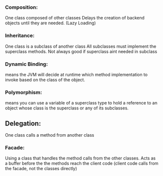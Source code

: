 ### Composition:
One class composed of other classes
Delays the creation of backend objects until they are needed. (Lazy Loading) 

### Inheritance:
One class is a subclass of another class
All subclasses must implement the superclass methods. Not always good if superclass aint needed in subclass

### Dynamic Binding:
means the JVM will decide at runtime which method implementation
to invoke based on the class of the object.

### Polymorphism:
means you can use a variable of a superclass type to hold a reference
to an object whose class is the superclass or any of its subclasses.

## Delegation:
One class calls a method from another class

### Facade:
Using a class that handles the method calls from the other classes.
Acts as a buffer before the the methods reach the client code (client code calls from the facade, not the classes directly)


